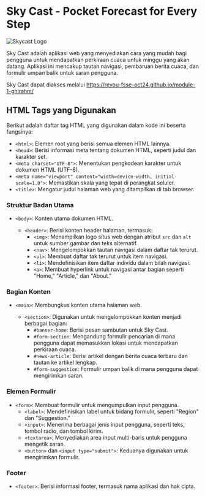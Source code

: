 # Sky Cast - Pocket Forecast for Every Step

![Skycast Logo](asset/logo.png)

Sky Cast adalah aplikasi web yang menyediakan cara yang mudah bagi pengguna untuk mendapatkan perkiraan cuaca untuk minggu yang akan datang. Aplikasi ini mencakup tautan navigasi, pembaruan berita cuaca, dan formulir umpan balik untuk saran pengguna.

Sky Cast dapat diakses melalui https://revou-fsse-oct24.github.io/module-1-ghirahm/

## HTML Tags yang Digunakan

Berikut adalah daftar tag HTML yang digunakan dalam kode ini beserta fungsinya:

- `<html>`: Elemen root yang berisi semua elemen HTML lainnya.
- `<head>`: Berisi informasi meta tentang dokumen HTML, seperti judul dan karakter set.
- `<meta charset="UTF-8">`: Menentukan pengkodean karakter untuk dokumen HTML (UTF-8).
- `<meta name="viewport" content="width=device-width, initial-scale=1.0">`: Memastikan skala yang tepat di perangkat seluler.
- `<title>`: Mengatur judul halaman web yang ditampilkan di tab browser.

### Struktur Badan Utama

- `<body>`: Konten utama dokumen HTML.
  
  - `<header>`: Berisi konten header halaman, termasuk:
    - `<img>`: Menampilkan logo situs web dengan atribut `src` dan `alt` untuk sumber gambar dan teks alternatif.
    - `<nav>`: Mengelompokkan tautan navigasi dalam daftar tak terurut.
    - `<ul>`: Membuat daftar tak terurut untuk item navigasi.
    - `<li>`: Mendefinisikan item daftar individu dalam bilah navigasi.
    - `<a>`: Membuat hyperlink untuk navigasi antar bagian seperti "Home," "Article," dan "About."

### Bagian Konten

- `<main>`: Membungkus konten utama halaman web.

  - `<section>`: Digunakan untuk mengelompokkan konten menjadi berbagai bagian:
    - `#banner-home`: Berisi pesan sambutan untuk Sky Cast.
    - `#form-section`: Mengandung formulir pencarian di mana pengguna dapat memasukkan lokasi untuk mendapatkan perkiraan cuaca.
    - `#news-article`: Berisi artikel dengan berita cuaca terbaru dan tautan ke artikel lengkap.
    - `#form-suggestion`: Formulir umpan balik di mana pengguna dapat mengirimkan saran.

### Elemen Formulir

- `<form>`: Membuat formulir untuk mengumpulkan input pengguna.
  - `<label>`: Mendefinisikan label untuk bidang formulir, seperti "Region" dan "Suggestion."
  - `<input>`: Menerima berbagai jenis input pengguna, seperti teks, tombol radio, dan tombol kirim.
  - `<textarea>`: Menyediakan area input multi-baris untuk pengguna mengetik saran.
  - `<button>` dan `<input type="submit">`: Keduanya digunakan untuk mengirimkan formulir.

### Footer

- `<footer>`: Berisi informasi footer, termasuk nama aplikasi dan hak cipta.
